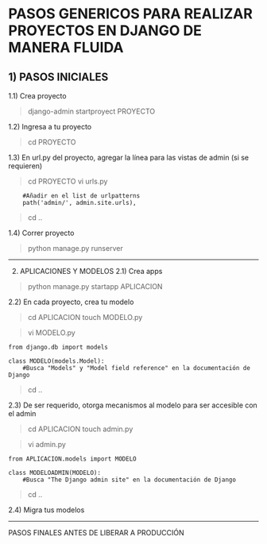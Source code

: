 PASOS GENERICOS PARA REALIZAR PROYECTOS EN DJANGO DE MANERA FLUIDA
==================================================================

## 1) PASOS INICIALES ##
1.1) Crea proyecto
> django-admin startproyect PROYECTO

1.2) Ingresa a tu proyecto
> cd PROYECTO

1.3) En url.py del proyecto, agregar la línea para las vistas de admin (si se requieren)
> cd PROYECTO
> vi urls.py
```
	#Añadir en el list de urlpatterns
	path('admin/', admin.site.urls),
```
> cd ..

1.4) Correr proyecto
> python manage.py runserver
 

*************************************************
2) APLICACIONES Y MODELOS
2.1) Crea apps
> python manage.py startapp APLICACION

2.2) En cada proyecto, crea tu modelo
> cd APLICACION
> touch MODELO.py

> vi MODELO.py
```
from django.db import models

class MODELO(models.Model):
	#Busca "Models" y "Model field reference" en la documentación de Django
```
> cd ..

2.3) De ser requerido, otorga mecanismos al modelo para ser accesible con el admin

> cd APLICACION
> touch admin.py

> vi admin.py

```
from APLICACION.models import MODELO

class MODELOADMIN(MODELO):
	#Busca "The Django admin site" en la documentación de Django
```
> cd ..

2.4) Migra tus modelos



******************
PASOS FINALES ANTES DE LIBERAR A PRODUCCIÓN



